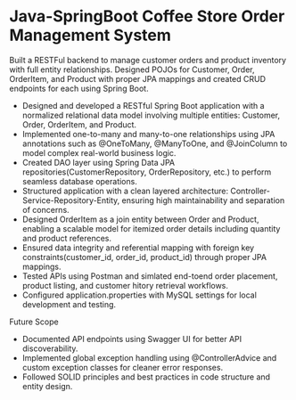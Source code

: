 # Java-SpringBoot Coffee Store Order Management System

Built a RESTFul backend to manage customer orders and product inventory with full entity relationships. Designed POJOs for Customer, Order, OrderItem, and Product with proper JPA mappings and created CRUD endpoints for each using Spring Boot.  

- Designed and developed a RESTful Spring Boot application with a normalized relational data model involving multiple entities: Customer, Order, OrderItem, and Product.
- Implemented one-to-many and many-to-one relationships using JPA annotations such as @OneToMany, @ManyToOne, and @JoinColumn to model complex real-world business logic.
- Created DAO layer using Spring Data JPA repositories(CustomerRepository, OrderRepository, etc.) to perform seamless database operations.
- Structured application with a clean layered architecture: Controller-Service-Repository-Entity, ensuring high maintainability and separation of concerns.
- Designed OrderItem as a join entity between Order and Product, enabling a scalable model for itemized order details including quantity and product references.
- Ensured data integrity and referential mapping with foreign key constraints(customer_id, order_id, product_id) through proper JPA mappings.
- Tested APIs using Postman and simlated end-toend order placement, product listing, and customer hitory retrieval workflows.
- Configured application.properties with MySQL settings for local development and testing.

Future Scope
- Documented API endpoints using Swagger UI for better API discoverability.
- Implemented global exception handling using @ControllerAdvice and custom exception classes for cleaner error responses.
- Followed SOLID principles and best practices in code structure and entity design. 

